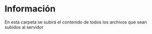 # Información

En esta carpeta se subirá el contenido de todos los archivos que sean subidos al servidor